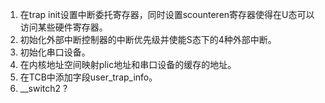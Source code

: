 1. 在trap init设置中断委托寄存器，同时设置scounteren寄存器使得在U态可以访问某些硬件寄存器。
2. 初始化外部中断控制器的中断优先级并使能S态下的4种外部中断。
3. 初始化串口设备。
4. 在内核地址空间映射plic地址和串口设备的缓存的地址。
5. 在TCB中添加字段user_trap_info。
6. __switch2 ?